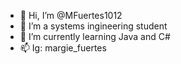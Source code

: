 - 👋 Hi, I’m @MFuertes1012
- 👀 I’m a systems ingineering student
- 🌱 I’m currently learning Java and C#
- 📫 Ig: margie_fuertes 

<!---
MFuertes1012/MFuertes1012 is a ✨ special ✨ repository because its `README.md` (this file) appears on your GitHub profile.
--->

